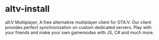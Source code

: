 # altv-install
alt:V Multiplayer, A free alternative multiplayer client for GTA:V. Our client provides perfect synchronization on custom dedicated servers. Play with your friends and make your own gamemodes with JS, C# and much more. 
